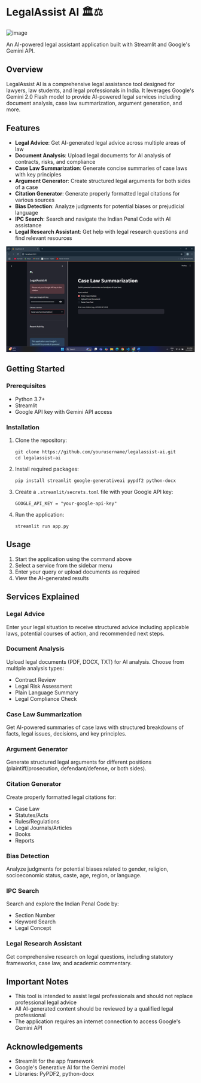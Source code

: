 # LegalAssist AI 🏛️⚖️

![image]()

An AI-powered legal assistant application built with Streamlit and Google's Gemini API.

## Overview

LegalAssist AI is a comprehensive legal assistance tool designed for lawyers, law students, and legal professionals in India. It leverages Google's Gemini 2.0 Flash model to provide AI-powered legal services including document analysis, case law summarization, argument generation, and more.

## Features

- **Legal Advice**: Get AI-generated legal advice across multiple areas of law
- **Document Analysis**: Upload legal documents for AI analysis of contracts, risks, and compliance
- **Case Law Summarization**: Generate concise summaries of case laws with key principles
- **Argument Generator**: Create structured legal arguments for both sides of a case
- **Citation Generator**: Generate properly formatted legal citations for various sources
- **Bias Detection**: Analyze judgments for potential biases or prejudicial language
- **IPC Search**: Search and navigate the Indian Penal Code with AI assistance
- **Legal Research Assistant**: Get help with legal research questions and find relevant resources

![sample](https://github.com/keerthanans2006/LEGAL-ASSIST-AI/blob/main/Screenshot%20(8).png?raw=true)

## Getting Started

### Prerequisites

- Python 3.7+
- Streamlit
- Google API key with Gemini API access

### Installation

1. Clone the repository:
   ```
   git clone https://github.com/yourusername/legalassist-ai.git
   cd legalassist-ai
   ```

2. Install required packages:
   ```
   pip install streamlit google-generativeai pypdf2 python-docx
   ```

3. Create a `.streamlit/secrets.toml` file with your Google API key:
   ```
   GOOGLE_API_KEY = "your-google-api-key"
   ```

4. Run the application:
   ```
   streamlit run app.py
   ```

## Usage

1. Start the application using the command above
2. Select a service from the sidebar menu
3. Enter your query or upload documents as required
4. View the AI-generated results

## Services Explained

### Legal Advice
Enter your legal situation to receive structured advice including applicable laws, potential courses of action, and recommended next steps.

### Document Analysis
Upload legal documents (PDF, DOCX, TXT) for AI analysis. Choose from multiple analysis types:
- Contract Review
- Legal Risk Assessment
- Plain Language Summary
- Legal Compliance Check

### Case Law Summarization
Get AI-powered summaries of case laws with structured breakdowns of facts, legal issues, decisions, and key principles.

### Argument Generator
Generate structured legal arguments for different positions (plaintiff/prosecution, defendant/defense, or both sides).

### Citation Generator
Create properly formatted legal citations for:
- Case Law
- Statutes/Acts
- Rules/Regulations
- Legal Journals/Articles
- Books
- Reports

### Bias Detection
Analyze judgments for potential biases related to gender, religion, socioeconomic status, caste, age, region, or language.

### IPC Search
Search and explore the Indian Penal Code by:
- Section Number
- Keyword Search
- Legal Concept

### Legal Research Assistant
Get comprehensive research on legal questions, including statutory frameworks, case law, and academic commentary.

## Important Notes

- This tool is intended to assist legal professionals and should not replace professional legal advice
- All AI-generated content should be reviewed by a qualified legal professional
- The application requires an internet connection to access Google's Gemini API

## Acknowledgements

- Streamlit for the app framework
- Google's Generative AI for the Gemini model
- Libraries: PyPDF2, python-docx
